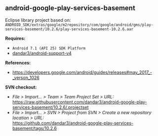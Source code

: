 ## android-google-play-services-basement

Eclipse library project based on:<br/>
`ANDROID_SDK/extras/google/m2repository/com/google/android/gms/play-services-basement/10.2.6/play-services-basement-10.2.6.aar`

**Requires:**
- `Android 7.1 (API 25) SDK Platform`
- [dandar3/android-support-v4](https://github.com/dandar3/android-support-v4/tree/25.3.1)

**References:**
- https://developers.google.com/android/guides/releases#may_2017_-_verson_1026

**SVN checkout:** 
- _File > Import... > Team > Team Project Set > URL:_<br/>
  https://raw.githubusercontent.com/dandar3/android-google-play-services-basement/10.2.6/.projectset
- _File > Import... > SVN > Project from SVN > Create a new repository location > URL:_<br/> 
  https://github.com/dandar3/android-google-play-services-basement/tags/10.2.6
